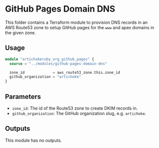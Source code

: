 # GitHub Pages Domain DNS

This folder contains a Terraform module to provision DNS records in an AWS
Route53 zone to setup GitHub pages for the `www` and apex domains in the given
zone.

## Usage

```terraform
module "artichokeruby_org_github_pages" {
  source = "../modules/github-pages-domain-dns"

  zone_id             = aws_route53_zone.this.zone_id
  github_organization = "artichoke"
}
```

## Parameters

- `zone_id`: The id of the Route53 zone to create DKIM records in.
- `github_organization`: The GitHub organization slug, e.g. `artichoke`.

## Outputs

This module has no outputs.
